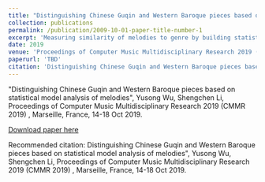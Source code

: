 ```yaml
---
title: "Distinguishing Chinese Guqin and Western Baroque pieces based on statistical model analysis of melodies"
collection: publications
permalink: /publication/2009-10-01-paper-title-number-1
excerpt: 'Measuring similarity of melodies to genre by building statistical models. Aim to evaluate melodies generated by automatic composition systems that could generate multiple genres.'
date: 2019
venue: 'Proceedings of Computer Music Multidisciplinary Research 2019 (CMMR 2019)'
paperurl: 'TBD'
citation: 'Distinguishing Chinese Guqin and Western Baroque pieces based on statistical model analysis of melodies", Yusong Wu, Shengchen Li, Proceedings of Computer Music Multidisciplinary Research 2019 (CMMR 2019) , Marseille, France, 14-18 Oct 2019.'
---
```


"Distinguishing Chinese Guqin and Western Baroque pieces based on statistical model analysis of melodies", Yusong Wu, Shengchen Li, Proceedings of Computer Music Multidisciplinary Research 2019 (CMMR 2019) , Marseille, France, 14-18 Oct 2019.

[Download paper here]()

Recommended citation: Distinguishing Chinese Guqin and Western Baroque pieces based on statistical model analysis of melodies", Yusong Wu, Shengchen Li, Proceedings of Computer Music Multidisciplinary Research 2019 (CMMR 2019) , Marseille, France, 14-18 Oct 2019.